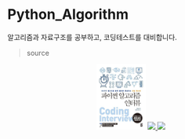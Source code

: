 # Python_Algorithm

알고리즘과 자료구조를 공부하고, 코딩테스트를 대비합니다.

> source

<p align ="center">
    <img src="imgs/../imgs/파이썬-알고리즘-인터뷰.jpg" width="20%">
    <a href="https://programmers.co.kr/"> <img src="https://noticon-static.tammolo.com/dgggcrkxq/image/upload/v1621451894/noticon/wbx6sz7ouccpnmbmvf3k.png" width="20%">
    <a href="https://solved.ac/"><img src="https://noticon-static.tammolo.com/dgggcrkxq/image/upload/v1613401545/noticon/wqon5slaxcrs0omqqgk0.png" width="20%">
</p>